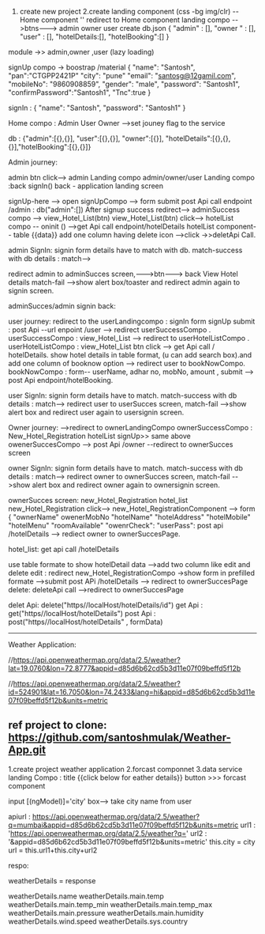 
1. create new project 
2.create landing component (css -bg img/clr) --Home component
'' redirect to Home component
landing compo -->btns---> admin owner user
create db.json 
{ 
"admin" : [],
"owner " : [],
"user" : [],
"hotelDetails:[],
"hotelBooking":[]
}

module ->> admin,owner ,user (lazy loading)

signUp compo -> boostrap /material
{
      "name": "Santosh",
       "pan":"CTGPP2421P"
      "city": "pune"
      "email": "santosg@12gamil.com",
      "mobileNo": "9860908859",
      "gender": "male",
      "password": "Santosh1",
      "confirmPassword":"Santosh1",
      "Tnc":true
    }

signIn :
{
 "name": "Santosh",
 "password": "Santosh1"
}



Home compo : Admin User Owner -->set jouney flag to the service

db : {"admin":[{},{}], "user":[{},{}],  "owner":[{}], "hotelDetails":[{},{},{}],"hotelBooking":[{},{}]}

Admin journey:

admin btn click--> admin Landing compo 
 admin/owner/user Landing compo :back signIn() 
back - application landing screen

signUp-here --> open signUpCompo --> 
form submit post Api call endpoint /admin : db("admin":[]) 
After signup success redirect--> adminSuccess compo --> view_Hotel_List(btn)
 view_Hotel_List(btn) click--> hotelList compo -- oninit () -->get Api call endpoint/hotelDetails
hotelList component-- table {{data}} add one column having delete icon -->click ->>deletApi Call.

admin SignIn: signin form details have to match with db.
match-success with db details : match-->



redirect admin to adminSucces screen,--->btn---> back View Hotel details
match-fail -->show alert box/toaster and redirect admin again to signin screen.

 adminSucces/admin signin back:




user journey:
redirect to the userLandingcompo : signIn form
signUp submit : post Api --url enpoint /user --> redirect userSuccessCompo .
userSuccessCompo : view_Hotel_List --> redirect to userHotelListCompo .
userHotelListCompo :  view_Hotel_List btn click --> get Api call / hotelDetails.
show hotel details in table format, (u can add search box).and add one column of booknow option --> redirect user to bookNowCompo.
bookNowCompo : form-- userName, adhar no, mobNo, amount ,  submit --> post Api endpoint/hotelBooking.

user SignIn: signin form details have to match.
match-success with db details : match--> redirect user to userSucces screen,
match-fail -->show alert box and redirect user again to usersignin screen.


Owner journey: -->redirect to ownerLandingCompo
ownerSuccessCompo :  New_Hotel_Registration hotelList
signUp>> same above owenerSuccesCompo --> post Api /owner --redirect to ownerSucces screen

owner SignIn: signin form details have to match.
match-success with db details : match--> redirect owner to ownerSucces screen,
match-fail -->show alert box and redirect owner again to ownersignin screen.

ownerSucces screen: new_Hotel_Registration hotel_list
new_Hotel_Registration click-->  new_Hotel_RegistrationComponent --> form {
      "ownerName"
       owenerMobNo
      "hotelName"
      "hotelAddress"
      "hotelMobile"
      "hotelMenu"
      "roomAvailable"
      "owenrCheck":
      "userPass": 
post api /hotelDetails --> rediect owner to ownerSuccesPage.

hotel_list: get api call /hotelDetails

use table formate to show hotelDetail data -->add two column like edit and delete
edit : redirect new_Hotel_RegistrationCompo ->show form in prefilled formate -->submit post APi /hotelDetails --> redirect to ownerSuccesPage
delete: deleteApi call -->redirect to ownerSuccesPage

delet Api: delete("https//localHost/hotelDetails/id")
get Api : get("https//localHost/hotelDetails")
post Api : post("https//localHost/hotelDetails" , formData)

---------------------------------------------------------------------------------------------------------------------------
Weather Application:

//https://api.openweathermap.org/data/2.5/weather?lat=19.0760&lon=72.8777&appid=d85d6b62cd5b3d11e07f09beffd5f12b

//https://api.openweathermap.org/data/2.5/weather?id=524901&lat=16.7050&lon=74.2433&lang=hi&appid=d85d6b62cd5b3d11e07f09beffd5f12b&units=metric

ref project to clone:
https://github.com/santoshmulak/Weather-App.git
-------------------------------
1.create project weather application
2.forcast componnet
3.data service
landing Compo :  title {{click below for eather details}}
button >>> forcast component 

input [(ngModel)]='city' box--> take city name from user 

apiurl : https://api.openweathermap.org/data/2.5/weather?q=mumbai&appid=d85d6b62cd5b3d11e07f09beffd5f12b&units=metric
url1 : 'https://api.openweathermap.org/data/2.5/weather?q='
url2 : '&appid=d85d6b62cd5b3d11e07f09beffd5f12b&units=metric'
this.city = city
url = this.url1+this.city+url2

respo: 

weatherDetails = response

weatherDetails.name
weatherDetails.main.temp
weatherDetails.main.temp_min
weatherDetails.main.temp_max
weatherDetails.main.pressure
weatherDetails.main.humidity
weatherDetails.wind.speed
weatherDetails.sys.country